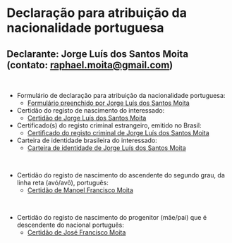 # Declaração para atribuição da nacionalidade portuguesa

## Declarante: Jorge Luís dos Santos Moita (contato: raphael.moita@gmail.com)

<br/>

- Formulário de declaração para atribuição da nacionalidade portuguesa:
  - [Formulário preenchido por Jorge Luís dos Santos Moita](documentos_enviados/formulario.pdf)  
- Certidão do registo de nascimento do interessado:
  - [Certidão de Jorge Luís dos Santos Moita](documentos_enviados/certidao_nascimento_jorge.pdf)  
- Certificado(s) do registo criminal estrangeiro, emitido no Brasil:
  - [Certificado do registo criminal de Jorge Luís dos Santos Moita](documentos_enviados/antecedentes_criminais_jorge.pdf)  
- Carteira de identidade brasileira do interessado:
  - [Carteira de identidade de Jorge Luís dos Santos Moita](documentos_enviados/carteira_identidade_jorge.pdf)  

<br/>

- Certidão do registo de nascimento do ascendente do segundo grau, da linha reta (avó/avô), português:
  - [Certidão de Manoel Francisco Moita](documentos_enviados/certidao_batismo_manoel.pdf) 

<br/>

- Certidão do registo de nascimento do progenitor (mãe/pai) que é descendente do nacional português:
  - [Certidão de José Francisco Moita](documentos_enviados/certidao_nascimento_jose.pdf)  
